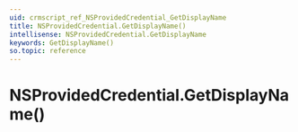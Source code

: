 ```yaml
---
uid: crmscript_ref_NSProvidedCredential_GetDisplayName
title: NSProvidedCredential.GetDisplayName()
intellisense: NSProvidedCredential.GetDisplayName
keywords: GetDisplayName()
so.topic: reference
---
```


# NSProvidedCredential.GetDisplayName()

